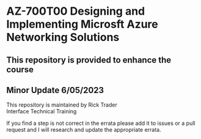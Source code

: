 # AZ-700T00 Designing and Implementing Microsft Azure Networking Solutions
## This repository is provided to enhance the course<br>
## Minor Update 6/05/2023<br>

This repository is maintained by Rick Trader<br>
Interface Technical Training<br>

If you find a step is not correct in the errata please add it to issues or a pull request and I will research and update the appropriate errata.<br>

